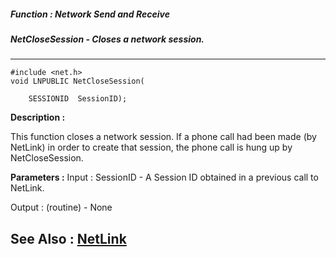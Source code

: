 ##### Function : Network Send and Receive
##### NetCloseSession - Closes a network session.
---
```
#include <net.h>
void LNPUBLIC NetCloseSession(

	SESSIONID  SessionID);
```
**Description :**

This function closes a network session.  If a phone call had been made (by 
NetLink) in order to create that session, the phone call is hung up by 
NetCloseSession.

**Parameters :**
Input :
SessionID  -  A Session ID obtained in a previous call to NetLink.

Output :
(routine)  -  None



**See Also :**
[NetLink](/reference/Func/NetLink)
---
